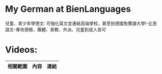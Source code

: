 # My German at BienLanguages
兒童、青少年學德文: 可強化英文並連結高端學校，甚至到德國免費讀大學!-比恩語文-專攻德檢，團體、家教、外派、兒童到成人皆可

# Videos:

| 相關範圍 | 內容 | 連結 |
|:--------|:-----|:-----|
